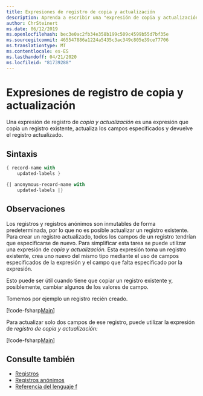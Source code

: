 ```yaml
---
title: Expresiones de registro de copia y actualización
description: Aprenda a escribir una "expresión de copia y actualización" que copie un registro existente o un registro anónimo, actualice los campos especificados y devuelva el registro actualizado o el registro anónimo.
author: ChrSteinert
ms.date: 06/12/2019
ms.openlocfilehash: bec3e0ac2fb34e358b199c509c4599b55d7bf35e
ms.sourcegitcommit: 465547886a1224a5435c3ac349c805e39ce77706
ms.translationtype: MT
ms.contentlocale: es-ES
ms.lasthandoff: 04/21/2020
ms.locfileid: "81739288"
---
```

# <a name="copy-and-update-record-expressions"></a>Expresiones de registro de copia y actualización

Una expresión de registro de *copia y actualización* es una expresión que copia un registro existente, actualiza los campos especificados y devuelve el registro actualizado.

## <a name="syntax"></a>Sintaxis

```fsharp
{ record-name with
    updated-labels }

{| anonymous-record-name with
    updated-labels |}
```

## <a name="remarks"></a>Observaciones

Los registros y registros anónimos son inmutables de forma predeterminada, por lo que no es posible actualizar un registro existente. Para crear un registro actualizado, todos los campos de un registro tendrían que especificarse de nuevo. Para simplificar esta tarea se puede utilizar una expresión de *copia y actualización.* Esta expresión toma un registro existente, crea uno nuevo del mismo tipo mediante el uso de campos especificados de la expresión y el campo que falta especificado por la expresión.

Esto puede ser útil cuando tiene que copiar un registro existente y, posiblemente, cambiar algunos de los valores de campo.

Tomemos por ejemplo un registro recién creado.

[!code-fsharp[Main](~/samples/snippets/fsharp/lang-ref-1/snippet1905.fs)]

Para actualizar solo dos campos de ese registro, puede utilizar la expresión de *registro de copia y actualización:*

[!code-fsharp[Main](~/samples/snippets/fsharp/lang-ref-1/snippet1906.fs)]

## <a name="see-also"></a>Consulte también

- [Registros](records.md)
- [Registros anónimos](anonymous-records.md)
- [Referencia del lenguaje f](index.md)
